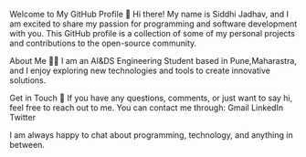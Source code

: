 Welcome to My GitHub Profile 👋
Hi there! My name is Siddhi Jadhav, and I am excited to share my passion for programming and software development with you. This GitHub profile is a collection of some of my personal projects and contributions to the open-source community.

About Me 🙋‍♂️
I am an AI&DS Engineering Student based in Pune,Maharastra, and I enjoy exploring new technologies and tools to create innovative solutions.

Get in Touch 📲
If you have any questions, comments, or just want to say hi, feel free to reach out to me.
You can contact me through:
Gmail
LinkedIn
Twitter

I am always happy to chat about programming, technology, and anything in between.


<!---
Siddhi-Jadhav/Siddhi-Jadhav is a ✨ special ✨ repository because its `README.md` (this file) appears on your GitHub profile.
You can click the Preview link to take a look at your changes.
--->
